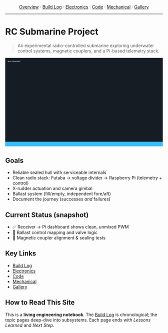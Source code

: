 
<div align="center">
  <a href="{{ '/' | relative_url }}">Overview</a> ·
  <a href="{{ '/build-log.html' | relative_url }}">Build&nbsp;Log</a> ·
  <a href="{{ '/electronics.html' | relative_url }}">Electronics</a> ·
  <a href="{{ '/code.html' | relative_url }}">Code</a> ·
  <a href="{{ '/mechanical.html' | relative_url }}">Mechanical</a> ·
  <a href="{{ '/gallery.html' | relative_url }}">Gallery</a>
</div>

---

# RC Submarine Project

> An experimental radio-controlled submarine exploring underwater control systems, magnetic couplers, and a Pi-based telemetry stack.

![Hero](assets/images/hero-placeholder.jpg)

## Goals
- Reliable sealed hull with serviceable internals
- Clean radio stack: Futaba → voltage divider → Raspberry Pi (telemetry + control)
- X-rudder actuation and camera gimbal
- Ballast system (fill/empty, independent fore/aft)
- Document the journey (successes *and* failures)

## Current Status (snapshot)
- ✅ Receiver → Pi dashboard shows clean, unmixed PWM
- 🚧 Ballast control mapping and valve logic
- 🧪 Magnetic coupler alignment & sealing tests

## Key Links
- [Build Log](build-log.md)
- [Electronics](electronics.md)
- [Code](code.md)
- [Mechanical](mechanical.md)
- [Gallery](gallery.md)

## How to Read This Site
This is a **living engineering notebook**. The [Build Log](build-log.md) is chronological; the topic pages deep-dive into subsystems. Each page ends with *Lessons Learned* and *Next Step*.
